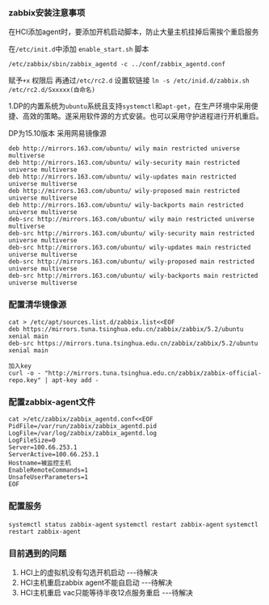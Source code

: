 ### zabbix安装注意事项

在HCI添加agent时，要添加开机启动脚本，防止大量主机挂掉后需挨个重启服务

在`/etc/init.d`中添加 `enable_start.sh` 脚本
```shell
/etc/zabbix/sbin/zabbix_agentd -c ../conf/zabbix_agentd.conf
```
赋予`+x` 权限后 再通过`/etc/rc2.d` 设置软链接 `ln -s /etc/inid.d/zabbix.sh /etc/rc2.d/Sxxxxx(自命名)`

1.DP的内置系统为`ubuntu`系统且支持`systemctl`和`apt-get`，在生产环境中采用便捷、高效的策略。遂采用软件源的方式安装。也可以采用守护进程进行开机重启。

DP为15.10版本
采用网易镜像源

```shell
deb http://mirrors.163.com/ubuntu/ wily main restricted universe multiverse
deb http://mirrors.163.com/ubuntu/ wily-security main restricted universe multiverse
deb http://mirrors.163.com/ubuntu/ wily-updates main restricted universe multiverse
deb http://mirrors.163.com/ubuntu/ wily-proposed main restricted universe multiverse
deb http://mirrors.163.com/ubuntu/ wily-backports main restricted universe multiverse
deb-src http://mirrors.163.com/ubuntu/ wily main restricted universe multiverse
deb-src http://mirrors.163.com/ubuntu/ wily-security main restricted universe multiverse
deb-src http://mirrors.163.com/ubuntu/ wily-updates main restricted universe multiverse
deb-src http://mirrors.163.com/ubuntu/ wily-proposed main restricted universe multiverse
deb-src http://mirrors.163.com/ubuntu/ wily-backports main restricted universe multiverse
```
### **配置清华镜像源**
```shell
cat > /etc/apt/sources.list.d/zabbix.list<<EOF
deb https://mirrors.tuna.tsinghua.edu.cn/zabbix/zabbix/5.2/ubuntu xenial main
deb-src https://mirrors.tuna.tsinghua.edu.cn/zabbix/zabbix/5.2/ubuntu xenial main

加入key
curl -o - "http://mirrors.tuna.tsinghua.edu.cn/zabbix/zabbix-official-repo.key" | apt-key add -
```
### **配置zabbix-agent文件**
```shell
cat >/etc/zabbix/zabbix_agentd.conf<<EOF
PidFile=/var/run/zabbix/zabbix_agentd.pid
LogFile=/var/log/zabbix/zabbix_agentd.log
LogFileSize=0
Server=100.66.253.1
ServerActive=100.66.253.1
Hostname=被监控主机
EnableRemoteCommands=1
UnsafeUserParameters=1
EOF

```
### **配置服务**
`systemctl status zabbix-agent`
`systemctl restart zabbix-agent`
`systemctl restart zabbix-agent`







### 目前遇到的问题
1. HCI上的虚拟机没有勾选开机启动   ---待解决
2. HCI主机重启zabbix agent不能自启动  ---待解决
3. HCI主机重启 vac只能等待半夜12点服务重启 ---待解决